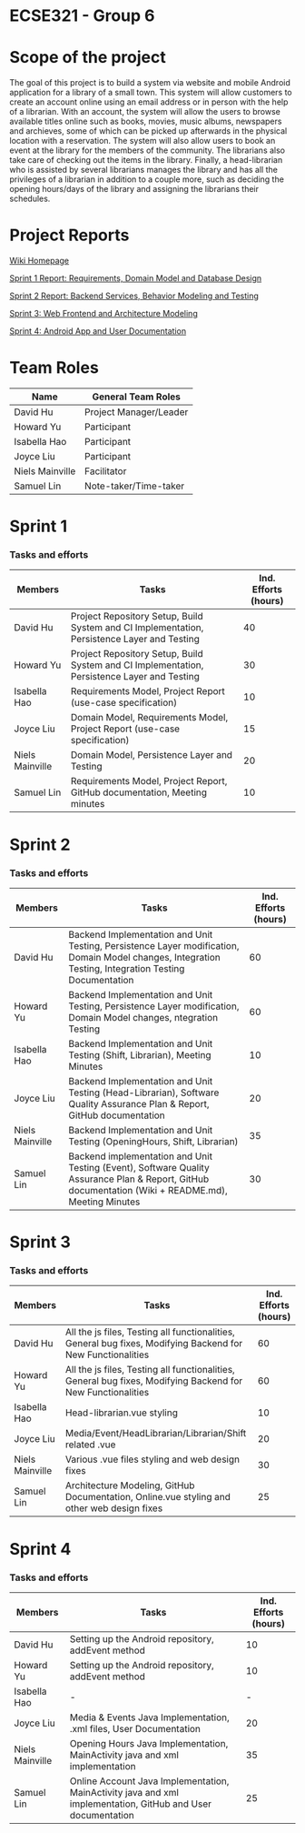 # ECSE321 - Group 6 #

# Scope of the project #

The goal of this project is to build a system via website and mobile Android application for a library of a small town. This system will allow customers to create an account online using an email address or in person with the help of a librarian. With an account, the system will allow the users to browse available titles online such as books, movies, music albums, newspapers and archieves, some of which can be picked up afterwards in the physical location with a reservation. The system will also allow users to book an event at the library for the members of the community. The librarians also take care of checking out the items in the library. Finally, a head-librarian who is assisted by several librarians manages the library and has all the privileges of a librarian in addition to a couple more, such as deciding the opening hours/days of the library and assigning the librarians their schedules.      

# Project Reports #

[Wiki Homepage](https://github.com/McGill-ECSE321-Fall2021/project-group-06/wiki)

[Sprint 1 Report: Requirements, Domain Model and Database Design](https://github.com/McGill-ECSE321-Fall2021/project-group-06/wiki/Sprint-1:-Requirements,-Domain-Model,-and-Database-Design)

[Sprint 2 Report: Backend Services, Behavior Modeling and Testing](https://github.com/McGill-ECSE321-Fall2021/project-group-06/wiki/Sprint-2---Backend-Services,-Behavior-Modeling,-and-Testing)

[Sprint 3: Web Frontend and Architecture Modeling](https://github.com/McGill-ECSE321-Fall2021/project-group-06/wiki/Sprint-3:-Web-Frontend-and-Architecture-Modeling)

[Sprint 4: Android App and User Documentation](https://github.com/McGill-ECSE321-Fall2021/project-group-06/wiki/Sprint-4:-Android-App-and-User-Documentation)

# Team Roles #

|Name            | General Team Roles      |
|----------------|-------------------------|
|David Hu        |Project Manager/Leader   |
|Howard Yu       |Participant              |
|Isabella Hao    |Participant              |
|Joyce Liu       |Participant              |
|Niels Mainville |Facilitator              |
|Samuel Lin      |Note-taker/Time-taker    |

# Sprint 1 #

### Tasks and efforts ###

|Members         | Tasks | Ind. Efforts (hours) |
|----------------|-------|---|
|David Hu        |Project Repository Setup, Build System and CI Implementation, Persistence Layer and Testing  |40 |
|Howard Yu       |Project Repository Setup, Build System and CI Implementation, Persistence Layer and Testing  |30 |
|Isabella Hao    |Requirements Model, Project Report (use-case specification) |10 |
|Joyce Liu       |Domain Model, Requirements Model, Project Report (use-case specification) |15 |
|Niels Mainville |Domain Model, Persistence Layer and Testing   |20 |
|Samuel Lin      |Requirements Model, Project Report, GitHub documentation, Meeting minutes  |10 |

# Sprint 2 #

### Tasks and efforts ###

|Members         | Tasks | Ind. Efforts (hours) |
|----------------|------|----|
|David Hu        |Backend Implementation and Unit Testing, Persistence Layer modification, Domain Model changes, Integration Testing, Integration Testing Documentation |60|
|Howard Yu       |Backend Implementation and Unit Testing, Persistence Layer modification, Domain Model changes, ntegration Testing  |60    |
|Isabella Hao    |Backend Implementation and Unit Testing (Shift, Librarian), Meeting Minutes   |10    |
|Joyce Liu       |Backend Implementation and Unit Testing (Head-Librarian), Software Quality Assurance Plan & Report, GitHub documentation  |20    |
|Niels Mainville |Backend Implementation and Unit Testing (OpeningHours, Shift, Librarian)  |35    |
|Samuel Lin      |Backend implementation and Unit Testing (Event), Software Quality Assurance Plan & Report, GitHub documentation (Wiki + README.md), Meeting Minutes   |30  |

# Sprint 3 #

### Tasks and efforts ###

|Members         | Tasks | Ind. Efforts (hours) |
|----------------|------|----|
|David Hu        |All the js files, Testing all functionalities, General bug fixes, Modifying Backend for New Functionalities |60    |
|Howard Yu       |All the js files, Testing all functionalities, General bug fixes, Modifying Backend for New Functionalities |60    |
|Isabella Hao    |Head-librarian.vue styling |10    |
|Joyce Liu       |Media/Event/HeadLibrarian/Librarian/Shift related .vue |20    |
|Niels Mainville |Various .vue files styling and web design fixes |30    |
|Samuel Lin      |Architecture Modeling, GitHub Documentation, Online.vue styling and other web design fixes |25    |

# Sprint 4 #

### Tasks and efforts ###

|Members | Tasks | Ind. Efforts (hours) |
|---|---|---|
| David Hu | Setting up the Android repository, addEvent method | 10 |
| Howard Yu | Setting up the Android repository, addEvent method | 10 |
| Isabella Hao | - | - |
| Joyce Liu | Media & Events Java Implementation, .xml files, User Documentation | 20 |
| Niels Mainville | Opening Hours Java Implementation, MainActivity java and xml implementation | 35 |
| Samuel Lin | Online Account Java Implementation, MainActivity java and xml implementation, GitHub and User documentation | 25 | 
